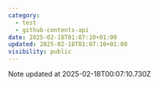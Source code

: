 ```yaml
---
category:
  - test
  - github-contents-api
date: 2025-02-18T01:07:10+01:00
updated: 2025-02-18T01:07:10+01:00
visibility: public
---
```


Note updated at 2025-02-18T00:07:10.730Z